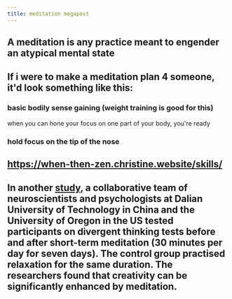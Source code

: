 ```yaml
---
title: meditation megapost
---
```


## A meditation is any practice meant to engender an atypical mental state
## If i were to make a meditation plan 4 someone, it'd look something like this:
### basic bodily sense gaining (weight training is good for this)
when you can hone your focus on one part of your body, you're ready
### hold focus on the tip of the nose
## https://when-then-zen.christine.website/skills/
## In another [study](), a collaborative team of neuroscientists and psychologists at Dalian University of Technology in China and the University of Oregon in the US tested participants on divergent thinking tests before and after short-term meditation (30 minutes per day for seven days). The control group practised relaxation for the same duration. The researchers found that creativity can be significantly enhanced by meditation.
